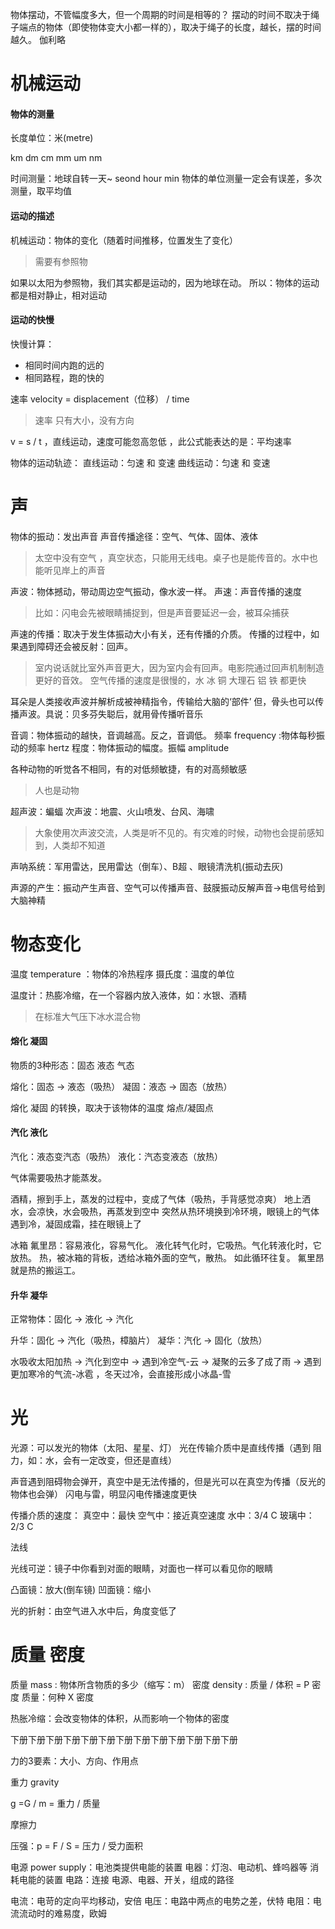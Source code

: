 物体摆动，不管幅度多大，但一个周期的时间是相等的？
摆动的时间不取决于绳子端点的物体（即使物体变大小都一样的），取决于绳子的长度，越长，摆的时间越久。
伽利略

# 机械运动


#### 物体的测量


长度单位：米(metre)

km dm cm mm um nm 

时间测量：地球自转一天~
seond
hour
min
物体的单位测量一定会有误差，多次测量，取平均值


#### 运动的描述

机械运动：物体的变化（随着时间推移，位置发生了变化）
>需要有参照物

如果以太阳为参照物，我们其实都是运动的，因为地球在动。
所以：物体的运动都是相对静止，相对运动 


#### 运动的快慢

快慢计算：
- 相同时间内跑的远的
- 相同路程，跑的快的

速率  velocity = displacement（位移） / time 
>速率 只有大小，没有方向 

v = s / t ，直线运动，速度可能忽高忽低 ，此公式能表达的是：平均速率

物体的运动轨迹：
直线运动：匀速 和 变速 
曲线运动：匀速 和 变速 

# 声


物体的振动：发出声音
声音传播途径：空气、气体、固体、液体
>太空中没有空气 ，真空状态，只能用无线电。桌子也是能传音的。水中也能听见岸上的声音

声波：物体撼动，带动周边空气振动，像水波一样。
声速：声音传播的速度
>比如：闪电会先被眼睛捕捉到，但是声音要延迟一会，被耳朵捕获

声速的传播：取决于发生体振动大小有关，还有传播的介质。
传播的过程中，如果遇到障碍还会被反射：回声。
>室内说话就比室外声音更大，因为室内会有回声。电影院通过回声机制制造更好的音效。
>空气传播的速度是很慢的，水 冰 铜 大理石 铝 铁 都更快


耳朵是人类接收声波并解析成被神精指令，传输给大脑的‘部件’
但，骨头也可以传播声波。具说：贝多芬失聪后，就用骨传播听音乐


音调：物体振动的越快，音调越高。反之，音调低。
频率 frequency :物体每秒振动的频率  hertz
程度：物体振动的幅度。振幅 amplitude

各种动物的听觉各不相同，有的对低频敏捷，有的对高频敏感
>人也是动物

超声波：蝙蝠
次声波：地震、火山喷发、台风、海啸
>大象使用次声波交流，人类是听不见的。有灾难的时候，动物也会提前感知到，人类却不知道

声呐系统：军用雷达，民用雷达（倒车）、B超 、眼镜清洗机(振动去灰)

声源的产生：振动产生声音、空气可以传播声音、鼓膜振动反解声音->电信号给到大脑神精

# 物态变化 


温度 temperature ：物体的冷热程序
摄氏度：温度的单位

温度计：热膨冷缩，在一个容器内放入液体，如：水银、酒精
>在标准大气压下冰水混合物

#### 熔化 凝固

物质的3种形态：固态 液态  气态

熔化：固态 -> 液态（吸热）
凝固：液态 -> 固态（放热）

熔化 凝固 的转换，取决于该物体的温度 熔点/凝固点

#### 汽化 液化

汽化：液态变汽态（吸热）
液化：汽态变液态（放热）

气体需要吸热才能蒸发。

酒精，擦到手上，蒸发的过程中，变成了气体（吸热，手背感觉凉爽）
地上洒水，会凉快，水会吸热，再蒸发到空中
突然从热环境换到冷环境，眼镜上的气体遇到冷，凝固成霜，挂在眼镜上了


冰箱
氟里昂：容易液化，容易气化。
液化转气化时，它吸热。气化转液化时，它放热。
热，被冰箱的背板，透给冰箱外面的空气，散热。
如此循环往复。  氟里昂就是热的搬运工。

#### 升华 凝华

正常物体：固化  -> 液化  -> 汽化

升华：固化 -> 汽化（吸热，樟脑片）
凝华：汽化 -> 固化（放热）

水吸收太阳加热 -> 汽化到空中 -> 遇到冷空气-云 -> 凝聚的云多了成了雨 -> 遇到更加寒冷的气流-冰雹  ，冬天过冷，会直接形成小冰晶-雪


# 光


光源：可以发光的物体（太阳、星星、灯）
光在传输介质中是直线传播（遇到 阻力，如：水，会有一定改变，但还是直线）

声音遇到阻碍物会弹开，真空中是无法传播的，但是光可以在真空为传播（反光的物体也会弹）
闪电与雷，明显闪电传播速度更快


传播介质的速度：
真空中：最快
空气中：接近真空速度
水中：3/4 C
玻璃中：2/3 C

法线

光线可逆：镜子中你看到对面的眼睛，对面也一样可以看见你的眼睛

凸面镜：放大(倒车镜)
凹面镜：缩小

光的折射：由空气进入水中后，角度变低了

# 质量 密度


质量 mass : 物体所含物质的多少（缩写：m）
密度 density : 质量 / 体积 = P 密度
质量：何种 X 密度

热胀冷缩：会改变物体的体积，从而影响一个物体的密度

下册下册下册下册下册下册下册下册下册下册下册下册下册

力的3要素：大小、方向、作用点

重力 gravity

g =G / m     = 重力 / 质量

摩擦力

压强：p =  F / S = 压力 / 受力面积





电源 power supply：电池类提供电能的装置
电器：灯泡、电动机、蜂呜器等 消耗电能的装置
电路：连接  电源、电器、开关，组成的路径


电流：电苛的定向平均移动，安倍
电压：电路中两点的电势之差，伏特
电阻：电流流动时的难易度，欧姆


